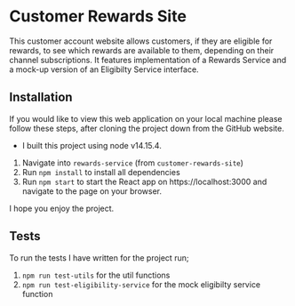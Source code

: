 # Customer Rewards Site

This customer account website allows customers, if they are eligible for rewards, to see which rewards are available to them, depending on their channel subscriptions. It features implementation of a Rewards Service and a mock-up version of an Eligibilty Service interface.

## Installation
If you would like to view this web application on your local machine please follow these steps, after cloning the project down from the GitHub website.

* I built this project using node v14.15.4.

1. Navigate into ```rewards-service``` (from ```customer-rewards-site```)
2. Run ```npm install``` to install all dependencies
3. Run ```npm start``` to start the React app on https://localhost:3000 and navigate to the page on your browser.

I hope you enjoy the project.

## Tests
To run the tests I have written for the project run;

1. ```npm run test-utils``` for the util functions
2. ```npm run test-eligibility-service``` for the mock eligibilty service function
